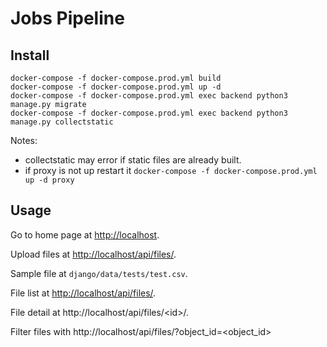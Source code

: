 # Jobs Pipeline

## Install

```
docker-compose -f docker-compose.prod.yml build
docker-compose -f docker-compose.prod.yml up -d
docker-compose -f docker-compose.prod.yml exec backend python3 manage.py migrate
docker-compose -f docker-compose.prod.yml exec backend python3 manage.py collectstatic
```

Notes:
* collectstatic may error if static files are already built.
* if proxy is not up restart it `docker-compose -f docker-compose.prod.yml up -d proxy`

## Usage

Go to home page at [http://localhost](http://localhost).

Upload files at [http://localhost/api/files/](http://localhost/api/files/).

Sample file at `django/data/tests/test.csv`.

File list at [http://localhost/api/files/](http://localhost/api/files/).

File detail at http://localhost/api/files/<id\>/.

Filter files with http://localhost/api/files/?object_id=<object\_id\>

